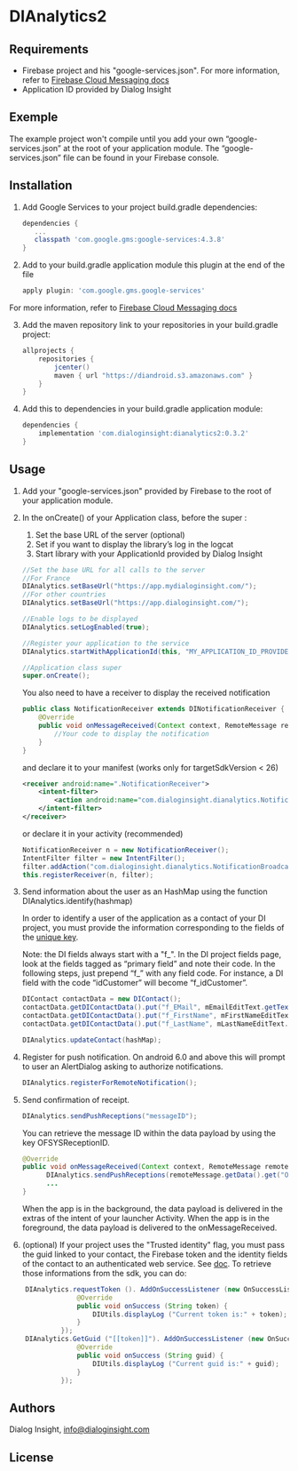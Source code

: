 # DIAnalytics2


## Requirements

- Firebase project and his "google-services.json". For more information, refer to [Firebase Cloud Messaging docs][1]
- Application ID provided by Dialog Insight

## Exemple

The example project won't compile until you add your own “google-services.json” at the root of your application module. The “google-services.json” file can be found in your Firebase console.

## Installation

1. Add Google Services to your project build.gradle dependencies:
     ```groovy
    dependencies {
        ...
        classpath 'com.google.gms:google-services:4.3.8'
    }
    ```
     
2. Add to your build.gradle application module this plugin at the end of the file
    ```groovy
    apply plugin: 'com.google.gms.google-services'
    ```
For more information, refer to [Firebase Cloud Messaging docs][1]

3. Add the maven repository link to your repositories in your build.gradle project: 
    ```groovy
    allprojects {
        repositories {
            jcenter()
            maven { url "https://diandroid.s3.amazonaws.com" }
        }
    }
    ```

4. Add this to dependencies in your build.gradle application module:
    ```groovy
    dependencies {
        implementation 'com.dialoginsight:dianalytics2:0.3.2'
    }
    ```

## Usage

1. Add your "google-services.json" provided by Firebase to the root of your application module.

2. In the onCreate() of your Application class, before the super : 
    1. Set the base URL of the server (optional)
    2. Set if you want to display the library’s log in the logcat
    3. Start library with your ApplicationId provided by Dialog Insight
    ```java
    //Set the base URL for all calls to the server
    //For France
    DIAnalytics.setBaseUrl("https://app.mydialoginsight.com/");
    //For other countries
    DIAnalytics.setBaseUrl("https://app.dialoginsight.com/");
    
    //Enable logs to be displayed
    DIAnalytics.setLogEnabled(true);
    
    //Register your application to the service
    DIAnalytics.startWithApplicationId(this, "MY_APPLICATION_ID_PROVIDED_BY_DIALOG_INSIGHT");
    
    //Application class super
    super.onCreate();
    ```
    You also need to have a receiver to display the received notification
    ```java
    public class NotificationReceiver extends DINotificationReceiver {
        @Override
        public void onMessageReceived(Context context, RemoteMessage remoteMessage) {
            //Your code to display the notification
        }
    }
    ```
    and declare it to your manifest (works only for targetSdkVersion < 26)
    ```xml
    <receiver android:name=".NotificationReceiver">
        <intent-filter>
            <action android:name="com.dialoginsight.dianalytics.NotificationBroadcast"/>
        </intent-filter>
    </receiver>
    ```
    or declare it in your activity (recommended)
    ```java
    NotificationReceiver n = new NotificationReceiver();
    IntentFilter filter = new IntentFilter();
    filter.addAction("com.dialoginsight.dianalytics.NotificationBroadcast");
    this.registerReceiver(n, filter);
    ```

3. Send information about the user as an HashMap using the function DIAnalytics.identify(hashmap)

     In order to identify a user of the application as a contact of your DI project, you must provide the information corresponding to        the fields of the [unique key][2].

     Note: 
     the DI fields always start with a "f_". In the DI project fields page, look at the fields tagged as “primary field” and note their      code. In the following steps, just prepend “f_” with any field code. For instance, a DI field with the code “idCustomer” will            become “f_idCustomer”.

     ```java
    DIContact contactData = new DIContact();
    contactData.getDIContactData().put("f_EMail", mEmailEditText.getText().toString());
    contactData.getDIContactData().put("f_FirstName", mFirstNameEditText.getText().toString());
    contactData.getDIContactData().put("f_LastName", mLastNameEditText.getText().toString());

    DIAnalytics.updateContact(hashMap);
    ```

4. Register for push notification. On android 6.0 and above this will prompt to user an AlertDialog asking to authorize notifications.
    ```java
    DIAnalytics.registerForRemoteNotification();
    ```
    
5. Send confirmation of receipt.
    ```java
    DIAnalytics.sendPushReceptions("messageID");
    ```
    
    You can retrieve the message ID within the data payload by using the key OFSYSReceptionID.
    ```java
    @Override
    public void onMessageReceived(Context context, RemoteMessage remoteMessage) {
          DIAnalytics.sendPushReceptions(remoteMessage.getData().get("OFSYSReceptionID"));
          ...
    }
    ```
    When the app is in the background, the data payload is delivered in the extras of the intent of your launcher Activity. When the app     is in the foreground, the data payload is delivered to the onMessageReceived.
    
6. (optional) If your project uses the "Trusted identity" flag, you must pass the guid linked to your contact, the Firebase token and the identity fields of the contact to an authenticated web service. See [doc](http://app.dialoginsight.com/webservices/#tab=client&section=services&application=OFC4&service=Mobile&method=Identity). To retrieve those informations from the sdk, you can do:

 ```java
     DIAnalytics.requestToken (). AddOnSuccessListener (new OnSuccessListener <String> () {
                  @Override
                  public void onSuccess (String token) {
                      DIUtils.displayLog ("Current token is:" + token);
                  }
              });
     DIAnalytics.GetGuid ("[[token]]"). AddOnSuccessListener (new OnSuccessListener <String> () {
                  @Override
                  public void onSuccess (String guid) {
                      DIUtils.displayLog ("Current guid is:" + guid);
                  }
              });
```
    
## Authors
Dialog Insight, info@dialoginsight.com

## License

[1]: https://firebase.google.com/docs/cloud-messaging/
[2]: https://support.dialoginsight.com/en/support/solutions/articles/1000249331-defining-project-fields
